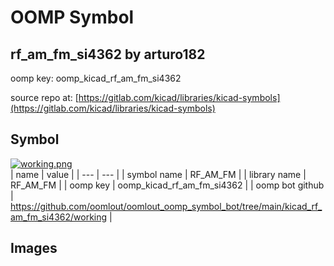 # OOMP Symbol  
## rf_am_fm_si4362  by arturo182  
  
oomp key: oomp_kicad_rf_am_fm_si4362  
  
source repo at: [https://gitlab.com/kicad/libraries/kicad-symbols](https://gitlab.com/kicad/libraries/kicad-symbols)  
## Symbol  
  
[![working.png](working_600.png)](working.png)  
| name | value | 
| --- | --- | 
| symbol name | RF_AM_FM | 
| library name | RF_AM_FM | 
| oomp key | oomp_kicad_rf_am_fm_si4362 | 
| oomp bot github | https://github.com/oomlout/oomlout_oomp_symbol_bot/tree/main/kicad_rf_am_fm_si4362/working | 
## Images  
